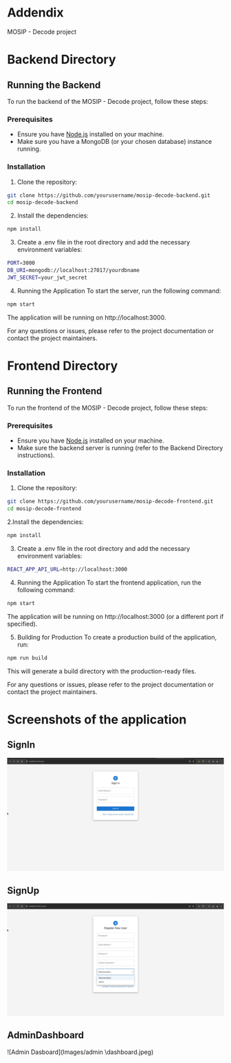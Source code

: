 # Addendix
MOSIP - Decode project

# Backend Directory

## Running the Backend

To run the backend of the MOSIP - Decode project, follow these steps:

### Prerequisites

- Ensure you have [Node.js](https://nodejs.org/) installed on your machine.
- Make sure you have a MongoDB (or your chosen database) instance running.

### Installation

1. Clone the repository:
```bash
git clone https://github.com/yourusername/mosip-decode-backend.git
cd mosip-decode-backend
```

2. Install the dependencies:

```bash
npm install
```

3. Create a .env file in the root directory and add the necessary environment variables:

```bash
PORT=3000
DB_URI=mongodb://localhost:27017/yourdbname
JWT_SECRET=your_jwt_secret
```

4. Running the Application
To start the server, run the following command:

```bash
npm start
```

The application will be running on http://localhost:3000.

For any questions or issues, please refer to the project documentation or contact the project maintainers.


# Frontend Directory

## Running the Frontend

To run the frontend of the MOSIP - Decode project, follow these steps:

### Prerequisites

- Ensure you have [Node.js](https://nodejs.org/) installed on your machine.
- Make sure the backend server is running (refer to the Backend Directory instructions).

### Installation

1. Clone the repository:
```bash
git clone https://github.com/yourusername/mosip-decode-frontend.git
cd mosip-decode-frontend
```

2.Install the dependencies:
```bash
npm install
```

3. Create a .env file in the root directory and add the necessary environment variables:
```bash
REACT_APP_API_URL=http://localhost:3000
```

4. Running the Application To start the frontend application, run the following command:
```bash
npm start
```
The application will be running on http://localhost:3000 (or a different port if specified).

5. Building for Production
To create a production build of the application, run:

```bash
npm run build
```

This will generate a build directory with the production-ready files.

For any questions or issues, please refer to the project documentation or contact the project maintainers.

# Screenshots of the application 
## SignIn 
![Sign In](Images/signin.jpeg)

## SignUp 
![Sign Up](Images/signup.jpeg)

## AdminDashboard
![Admin Dasboard](Images/admin \dashboard.jpeg)
